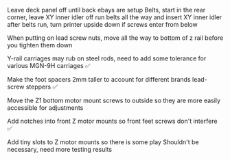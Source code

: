 Leave deck panel off until back ebays are setup
Belts, start in the rear corner, leave XY inner idler off
  run belts all the way and insert XY inner idler after belts run, turn printer upside down if screws enter from below

When putting on lead screw nuts, move all the way to bottom of z rail before you tighten them down

Y-rail carriages may rub on steel rods, need to add some tolerance for various MGN-9H carriages ✅

Make the foot spacers 2mm taller to account for different brands lead-screw steppers ✅

Move the Z1 bottom motor mount screws to outside so they are more easily accessible for adjustments

Add notches into front Z motor mounts so front feet screws don't interfere  ✅

Add tiny slots to Z motor mounts so there is some play
  Shouldn't be necessary, need more testing results